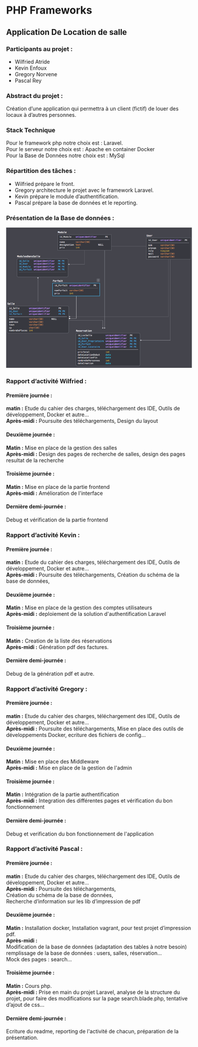 # PHP Frameworks
## Application De Location de salle
### Participants au projet :
- Wilfried Atride
- Kevin Enfoux
- Gregory Norvene
- Pascal Rey
### Abstract du projet :
Création d’une application qui permettra à un client (fictif) de louer des locaux à d’autres personnes.
### Stack Technique
Pour le framework php notre choix est : Laravel.  
Pour le serveur notre choix est : Apache en container Docker  
Pour la Base de Données notre choix est : MySql  
### Répartition des tâches :
- Wilfried prépare le front.
- Gregory architecture le projet avec le framework Laravel.
- Kevin prépare le module d’authentification.
- Pascal prépare la base de données et le reporting.
### Présentation de la Base de données :
![Schema Bdd](https://github.com/Baelgar/Laravel_Group_Projet/blob/master/doc/SchemaBdd.png)

### Rapport d’activité  **Wilfried** :
#### Première journée :
__matin :__   Etude du cahier des charges, téléchargement des IDE, Outils de développement, Docker et autre…  
__Après-midi :__ Poursuite des téléchargements, Design du layout  
#### Deuxième journée :
__Matin :__  Mise en place de la gestion des salles  
__Après-midi :__ Design des pages de recherche de salles, design des pages resultat de la recherche
#### Troisième journée :
__Matin :__ Mise en place de la partie frontend  
__Après-midi :__   Amélioration de l'interface  
#### Dernière demi-journée :
Debug et vérification de la partie frontend  

### Rapport d’activité  **Kevin** :
#### Première journée :
__matin :__  Etude du cahier des charges, téléchargement des IDE, Outils de développement, Docker et autre…  
__Après-midi :__ Poursuite des téléchargements,  Création du schéma de la base de données,  
#### Deuxième journée :
__Matin :__  Mise en place de la gestion des comptes utilisateurs  
__Après-midi :__ deploiement de la solution d'authentification Laravel  
#### Troisième journée :
__Matin :__ Creation de la liste des réservations  
__Après-midi :__ Génération pdf des factures.  
#### Dernière demi-journée :
Debug de la génération pdf et autre.  

### Rapport d’activité  **Gregory** :
#### Première journée :
__matin :__   Etude du cahier des charges, téléchargement des IDE, Outils de développement, Docker et autre…  
__Après-midi :__ Poursuite des téléchargements,  Mise en place des outils de développements Docker, ecriture des fichiers de config...    
#### Deuxième journée :
__Matin :__  Mise en place des Middleware  
__Après-midi :__ Mise en place de la gestion de l'admin  
#### Troisième journée :
__Matin :__ Intégration de la partie authentification  
__Après-midi :__ Integration des différentes pages et vérification du bon fonctionnement  
#### Dernière demi-journée :
Debug et verification du bon fonctionnement de l'application  

### Rapport d’activité **Pascal** :
#### Première journée :
__matin :__  Etude du cahier des charges, téléchargement des IDE, Outils de développement, Docker et autre…  
__Après-midi :__
Poursuite des téléchargements,  
Création du schéma de la base de données,  
Recherche d’information sur les lib d’impression de pdf  

#### Deuxième journée :
__Matin :__  Installation docker, Installation vagrant, pour test projet d’impression pdf.  
__Après-midi :__  
Modification de la base de données (adaptation des tables à notre besoin)   
remplissage de la base de données : users, salles, réservation...  
Mock des pages : search...  
#### Troisième journée :
__Matin :__ Cours php.  
__Après-midi :__ Prise en main du projet Laravel, analyse de la structure du projet, pour faire des modifications sur la page search.blade.php, tentative d’ajout de css...  
#### Dernière demi-journée :
Ecriture du readme,  reporting de l'activité de chacun, préparation de la présentation.  
